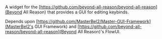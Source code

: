 A widget for the [https://github.com/beyond-all-reason/beyond-all-reason](Beyond All Reason) that provides a GUI for editing keybinds.

Depends upon [https://github.com/MasterBel2/Master-GUI-Framework](MasterBel2's GUI Framework) and [https://github.com/beyond-all-reason/beyond-all-reason](Beyond All Reason)'s FlowUI.
